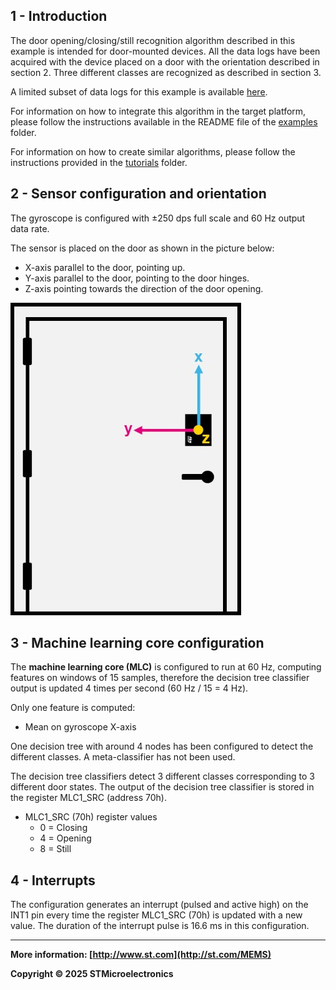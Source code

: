 ## 1 - Introduction

The door opening/closing/still recognition algorithm described in this example is intended for door-mounted devices. All the data logs have been acquired with the device placed on a door with the orientation described in section 2. Three different classes are recognized as described in section 3.

A limited subset of data logs for this example is available [here](./datalogs/).

For information on how to integrate this algorithm in the target platform, please follow the instructions available in the README file of the [examples](../../) folder.

For information on how to create similar algorithms, please follow the instructions provided in the [tutorials](../../../tutorials) folder.

## 2 - Sensor configuration and orientation

The gyroscope is configured with ±250 dps full scale and 60 Hz output data rate.

The sensor is placed on the door as shown in the picture below:
- X-axis parallel to the door, pointing up.
- Y-axis parallel to the door, pointing to the door hinges.
- Z-axis pointing towards the direction of the door opening.

![SensorOnDoor](./images/sensor_on_door.jpg)

## 3 - Machine learning core configuration

The **machine learning core (MLC)** is configured to run at 60 Hz, computing features on windows of 15 samples, therefore the decision tree classifier output is updated 4 times per second (60 Hz / 15 = 4 Hz).

Only one feature is computed:

- Mean on gyroscope X-axis

One decision tree with around 4 nodes has been configured to detect the different classes.
A meta-classifier has not been used.

The decision tree classifiers detect 3 different classes corresponding to 3 different door states. The output of the decision tree classifier is stored in the register MLC1_SRC (address 70h).

- MLC1_SRC (70h) register values
  - 0 = Closing
  - 4 = Opening
  - 8 = Still

## 4 - Interrupts

The configuration generates an interrupt (pulsed and active high) on the INT1 pin every time the register MLC1_SRC (70h) is updated with a new value. The duration of the interrupt pulse is 16.6 ms in this configuration.

------

**More information: [http://www.st.com](http://st.com/MEMS)**

**Copyright © 2025 STMicroelectronics**
